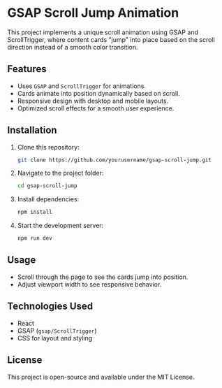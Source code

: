  # GSAP Scroll Jump Animation

This project implements a unique scroll animation using GSAP and ScrollTrigger, where content cards "jump" into place based on the scroll direction instead of a smooth color transition.

## Features
- Uses `GSAP` and `ScrollTrigger` for animations.
- Cards animate into position dynamically based on scroll.
- Responsive design with desktop and mobile layouts.
- Optimized scroll effects for a smooth user experience.

## Installation
1. Clone this repository:
   ```sh
   git clone https://github.com/yourusername/gsap-scroll-jump.git
   ```
2. Navigate to the project folder:
   ```sh
   cd gsap-scroll-jump
   ```
3. Install dependencies:
   ```sh
   npm install
   ```
4. Start the development server:
   ```sh
   npm run dev
   ```

## Usage
- Scroll through the page to see the cards jump into position.
- Adjust viewport width to see responsive behavior.

## Technologies Used
- React
- GSAP (`gsap/ScrollTrigger`)
- CSS for layout and styling

## License
This project is open-source and available under the MIT License.
```
